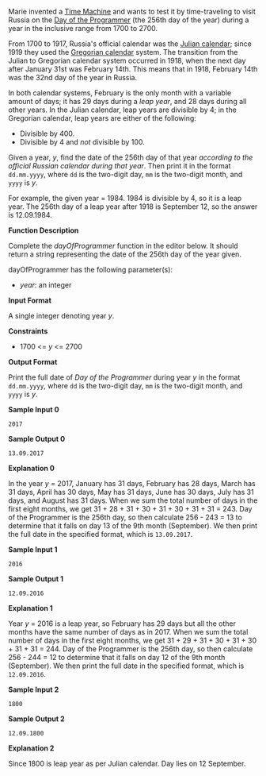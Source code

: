Marie invented a [Time Machine](https://en.wikipedia.org/wiki/Time_machine) and wants to test it by time-traveling to visit Russia on the [Day of the Programmer](https://en.wikipedia.org/wiki/Day_of_the_Programmer) (the 256th day of the year) during a year in the inclusive range from 1700 to 2700.

From 1700 to 1917, Russia's official calendar was the [Julian calendar](https://en.wikipedia.org/wiki/Julian_calendar); since 1919 they used the [Gregorian calendar](https://en.wikipedia.org/wiki/Gregorian_calendar) system. The transition from the Julian to Gregorian calendar system occurred in 1918, when the next day after January 31st was February 14th. This means that in 1918, February 14th was the 32nd day of the year in Russia.

In both calendar systems, February is the only month with a variable amount of days; it has 29 days during a *leap year*, and 28 days during all other years. In the Julian calendar, leap years are divisible by 4; in the Gregorian calendar, leap years are either of the following:

- Divisible by 400.
- Divisible by 4 and *not* divisible by 100.

Given a year, *y*, find the date of the 256th day of that year *according to the official Russian calendar during that year*. Then print it in the format `dd.mm.yyyy`, where `dd` is the two-digit day, `mm` is the two-digit month, and `yyyy` is *y*.

For example, the given year = 1984. 1984 is divisible by 4, so it is a leap year. The 256th day of a leap year after 1918 is September 12, so the answer is 12.09.1984.

**Function Description**

Complete the *dayOfProgrammer* function in the editor below. It should return a string representing the date of the 256th day of the year given.

dayOfProgrammer has the following parameter(s):

- *year*: an integer

**Input Format**

A single integer denoting year *y*.

**Constraints**

- 1700 <= *y* <= 2700

**Output Format**

Print the full date of *Day of the Programmer* during year *y* in the format `dd.mm.yyyy`, where `dd` is the two-digit day, `mm` is the two-digit month, and `yyyy` is *y*.

**Sample Input 0**

```
2017
```

**Sample Output 0**

```
13.09.2017
```

**Explanation 0**

In the year *y =* 2017, January has 31 days, February has 28 days, March has 31 days, April has 30 days, May has 31 days, June has 30 days, July has 31 days, and August has 31 days. When we sum the total number of days in the first eight months, we get 31 + 28 + 31 + 30 + 31 + 30 + 31 + 31 = 243. Day of the Programmer is the 256th day, so then calculate 256 - 243 = 13 to determine that it falls on day 13 of the 9th month (September). We then print the full date in the specified format, which is `13.09.2017`.

**Sample Input 1**

```
2016
```

**Sample Output 1**

```
12.09.2016
```

**Explanation 1**

Year *y* = 2016 is a leap year, so February has 29 days but all the other months have the same number of days as in 2017. When we sum the total number of days in the first eight months, we get 31 + 29 + 31 + 30 + 31 + 30 + 31 + 31 = 244. Day of the Programmer is the 256th day, so then calculate 256 - 244 = 12 to determine that it falls on day 12 of the 9th month (September). We then print the full date in the specified format, which is `12.09.2016`.

**Sample Input 2**

```
1800
```

**Sample Output 2**

```
12.09.1800
```

**Explanation 2**

Since 1800 is leap year as per Julian calendar. Day lies on 12 September.